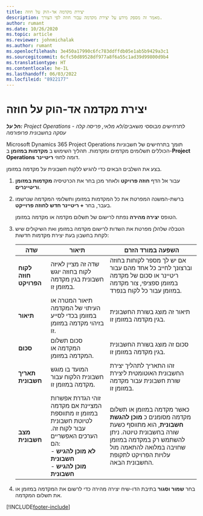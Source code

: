 ```yaml
---
title: יצירת מקדמה אד-הוק על חוזה
description: מאמר זה מספק מידע על יצירת מקדמה עבור חוזה לפי הצורך.
author: rumant
ms.date: 10/26/2020
ms.topic: article
ms.reviewer: johnmichalak
ms.author: rumant
ms.openlocfilehash: 3e450a17990c6fc783ddffdb05e1ab5b9429a3c1
ms.sourcegitcommit: 6cfc50d89528df977a8f6a55c1ad39d99800d9b4
ms.translationtype: HT
ms.contentlocale: he-IL
ms.lasthandoff: 06/03/2022
ms.locfileid: "8922177"
---
```

# <a name="creating-an-ad-hoc-advance-on-a-contract"></a>יצירת מקדמה אד-הוק על חוזה

_**חל על:** Project Operations לתרחישים מבוססי משאבים/לא מלאי, פריסה קלה - עסקה בחשבונית פרופורמה_

Microsoft Dynamics 365 Project Operations ‏תומך בתרחישים של חשבוניות הכוללים תשלומים מקדמים ומקדמות. תהליך השימוש ב **מקדמות במזומן** ב-**Project Operations** דומה לחוזי **ריטיינר**. 

בצע את השלבים הבאים כדי להגיש ללקוח חשבונית על מקדמה במזומן.

1. עבור אל הדף **חוזה פרויקט** ולאחר מכן בחר את הכרטיסיה **מקדמות במזומן וריטיינרים**.
2. ברשת-המשנה המפרטת את כל המקדמות במזומן ותשלומי המקדמה שנרשמו בעבר, בחר **+ ריטיינר חדש לחוזה פרוייקט**. 

    הטופס **יצירה מהירה** נפתח לרישום של תשלום מקדמה או מקדמה במזומן.
    
3. הטבלה שלהלן מפרטת את השדות לרישום מקדמה במזומן ואת השיקולים שיש לקחת בחשבון בעת יצירת מקדמות חדשות:

    | שדה | תיאור | השפעה במורד הזרם |
    | --- | --- | --- |
    | **לקוח חוזה הפרויקט** | שדה זה מציין לאיזה לקוח בחוזה יוגש חשבונית בגין מקדמה במזומן זו. | אם יש לך מספר לקוחות בחוזה וברצונך לחייב כל אחד מהם עבור ריטיינר או סכום של מקדמה במזומן ספציפי, צור מקדמה במזומן עבור כל לקוח בנפרד. |
    | **תיאור** | תיאור המטרה או העיתוי של המקדמה במזומן בכדי לסייע בזיהוי מקדמה במזומן זו. | תיאור זה מוצג בשורת החשבונית בגין מקדמה במזומן זו. |
    | **סכום** | סכום תשלום המקדמה או המקדמה במזומן. | סכום זה מוצג בשורת החשבונית בגין מקדמה במזומן זו. |
    | **תאריך חשבונית** | המועד בו מוגש חשבונית הלקוח עבור מקדמה במזומן זו. | זהו התאריך לתהליך יצירת החשבונית האוטומטית ליצירת שורת חשבונית עבור מקדמה במזומן זו. |
    | **מצב חשבונית** | זוהי הגדרת אפשרות המציינת אם מקדמה במזומן זו מתווספת לטיוטת חשבונית עבור לקוח זה. הערכים האפשריים הם:</br>- **לא מוכן להגיש חשבונית**</br>- **מוכן להגיש חשבונית** | כאשר מקדמה במזומן או תשלום מקדמה מסומנים כ **מוכן להגשת חשבונית**, הוא מתווסף כשעת שורה בחשבונית טיוטה. ניתן להשתמש רק במקדמה במזומן שחויבה במלואה להתאמה מול עלויות הפרויקט לתקופת החשבונית הבאה. |

4. בחר **שמור וסגור** בתיבת הדו-שיח יצירה מהירה כדי לרשום את המקדמה במזומן או את תשלום המקדמה.


[!INCLUDE[footer-include](../../includes/footer-banner.md)]